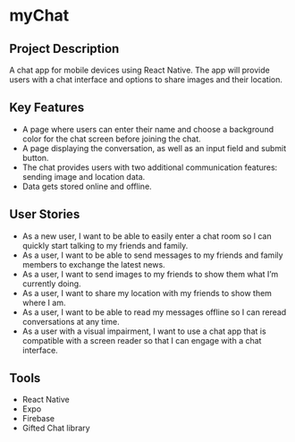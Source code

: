 # myChat

## Project Description

A chat app for mobile devices using React Native. The app will
provide users with a chat interface and options to share images and their
location.

## Key Features

- A page where users can enter their name and choose a background color for the chat screen before joining the chat.
- A page displaying the conversation, as well as an input field and submit button.
- The chat provides users with two additional communication features: sending image and location data.
- Data gets stored online and offline.

## User Stories

- As a new user, I want to be able to easily enter a chat room so I can quickly start talking to my friends and family.
- As a user, I want to be able to send messages to my friends and family members to exchange the latest news.
- As a user, I want to send images to my friends to show them what I’m currently doing.
- As a user, I want to share my location with my friends to show them where I am.
- As a user, I want to be able to read my messages offline so I can reread conversations at any time.
- As a user with a visual impairment, I want to use a chat app that is compatible with a screen reader so that I can engage with a chat interface.

## Tools

- React Native
- Expo
- Firebase
- Gifted Chat library
